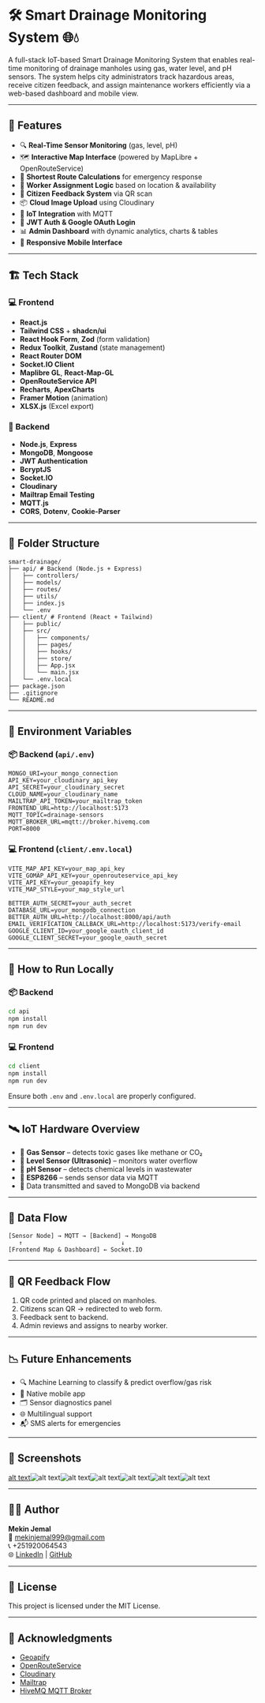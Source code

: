 # 🛠️ Smart Drainage Monitoring System 🌐💧

A full-stack IoT-based Smart Drainage Monitoring System that enables real-time monitoring of drainage manholes using gas, water level, and pH sensors. The system helps city administrators track hazardous areas, receive citizen feedback, and assign maintenance workers efficiently via a web-based dashboard and mobile view.

---

## 🚀 Features

- 🔍 **Real-Time Sensor Monitoring** (gas, level, pH)
- 🗺️ **Interactive Map Interface** (powered by MapLibre + OpenRouteService)
- 🧭 **Shortest Route Calculations** for emergency response
- 👷 **Worker Assignment Logic** based on location & availability
- 📣 **Citizen Feedback System** via QR scan
- 📦 **Cloud Image Upload** using Cloudinary
- 📡 **IoT Integration** with MQTT
- 🔐 **JWT Auth & Google OAuth Login**
- 📊 **Admin Dashboard** with dynamic analytics, charts & tables
- 📱 **Responsive Mobile Interface**

---

## 🏗️ Tech Stack

### 💻 Frontend

- **React.js**
- **Tailwind CSS** + **shadcn/ui**
- **React Hook Form**, **Zod** (form validation)
- **Redux Toolkit**, **Zustand** (state management)
- **React Router DOM**
- **Socket.IO Client**
- **Maplibre GL**, **React-Map-GL**
- **OpenRouteService API**
- **Recharts**, **ApexCharts**
- **Framer Motion** (animation)
- **XLSX.js** (Excel export)

### 🧠 Backend

- **Node.js**, **Express**
- **MongoDB**, **Mongoose**
- **JWT Authentication**
- **BcryptJS**
- **Socket.IO**
- **Cloudinary**
- **Mailtrap Email Testing**
- **MQTT.js**
- **CORS**, **Dotenv**, **Cookie-Parser**

---

## 📁 Folder Structure

```
smart-drainage/
├── api/ # Backend (Node.js + Express)
│   ├── controllers/
│   ├── models/
│   ├── routes/
│   ├── utils/
│   ├── index.js
│   └── .env
├── client/ # Frontend (React + Tailwind)
│   ├── public/
│   ├── src/
│   │   ├── components/
│   │   ├── pages/
│   │   ├── hooks/
│   │   ├── store/
│   │   ├── App.jsx
│   │   └── main.jsx
│   └── .env.local
├── package.json
├── .gitignore
└── README.md
```

---

## 🔑 Environment Variables

### 📦 Backend (`api/.env`)

```env
MONGO_URI=your_mongo_connection
API_KEY=your_cloudinary_api_key
API_SECRET=your_cloudinary_secret
CLOUD_NAME=your_cloudinary_name
MAILTRAP_API_TOKEN=your_mailtrap_token
FRONTEND_URL=http://localhost:5173
MQTT_TOPIC=drainage-sensors
MQTT_BROKER_URL=mqtt://broker.hivemq.com
PORT=8000
```

### 💻 Frontend (`client/.env.local`)

```env
VITE_MAP_API_KEY=your_map_api_key
VITE_GOMAP_API_KEY=your_openrouteservice_api_key
VITE_API_KEY=your_geoapify_key
VITE_MAP_STYLE=your_map_style_url

BETTER_AUTH_SECRET=your_auth_secret
DATABASE_URL=your_mongodb_connection
BETTER_AUTH_URL=http://localhost:8000/api/auth
EMAIL_VERIFICATION_CALLBACK_URL=http://localhost:5173/verify-email
GOOGLE_CLIENT_ID=your_google_oauth_client_id
GOOGLE_CLIENT_SECRET=your_google_oauth_secret
```

---

## 🧪 How to Run Locally

### 📦 Backend

```bash
cd api
npm install
npm run dev
```

### 💻 Frontend

```bash
cd client
npm install
npm run dev
```

Ensure both `.env` and `.env.local` are properly configured.

---

## 🛰️ IoT Hardware Overview

- 💨 **Gas Sensor** – detects toxic gases like methane or CO₂
- 🌊 **Level Sensor (Ultrasonic)** – monitors water overflow
- 🧪 **pH Sensor** – detects chemical levels in wastewater
- 📶 **ESP8266** – sends sensor data via MQTT
- 📲 Data transmitted and saved to MongoDB via backend

---

## 🔄 Data Flow

```
[Sensor Node] → MQTT → [Backend] → MongoDB
   ↑                            ↓
[Frontend Map & Dashboard] ← Socket.IO
```

---

## 📲 QR Feedback Flow

1. QR code printed and placed on manholes.
2. Citizens scan QR → redirected to web form.
3. Feedback sent to backend.
4. Admin reviews and assigns to nearby worker.

---

## 📉 Future Enhancements

- 🔍 Machine Learning to classify & predict overflow/gas risk
- 📱 Native mobile app
- 🗂️ Sensor diagnostics panel
- 🌐 Multilingual support
- 📬 SMS alerts for emergencies

---

## 📸 Screenshots

[alt text](image.png)![alt text](image-1.png)![alt text](image-2.png)![alt text](image-3.png)![alt text](image-4.png)![alt text](image-5.png)![alt text](image-6.png)

---

## 👨‍💻 Author

**Mekin Jemal**  
📧 [mekinjemal999@gmail.com](mailto:mekinjemal999@gmail.com)  
📞 +251920064543  
🌐 [LinkedIn](https://linkedin.com/in/mekinjemal) | [GitHub](https://github.com/mekinjemal)

---

## 📄 License

This project is licensed under the MIT License.

---

## 🙏 Acknowledgments

- [Geoapify](https://www.geoapify.com/)
- [OpenRouteService](https://openrouteservice.org/)
- [Cloudinary](https://cloudinary.com/)
- [Mailtrap](https://mailtrap.io/)
- [HiveMQ MQTT Broker](https://www.hivemq.com/public-mqtt-broker/)
